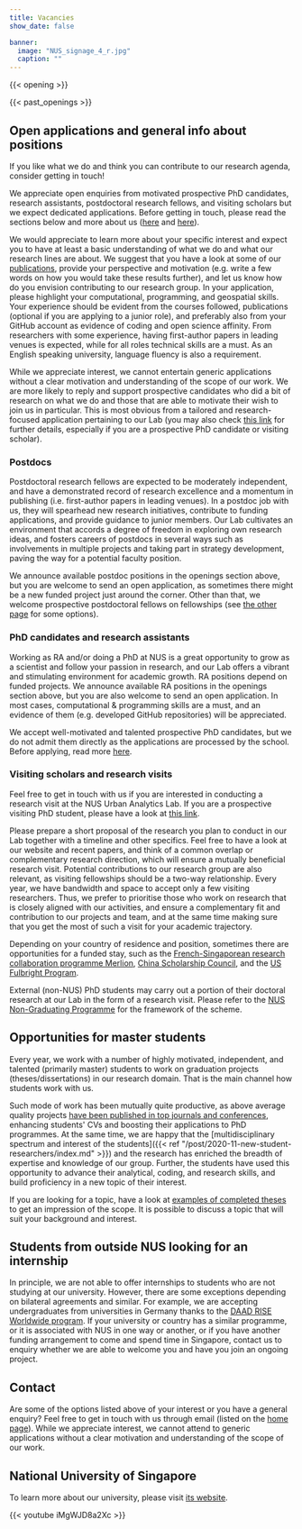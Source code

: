 ```yaml
---
title: Vacancies
show_date: false

banner:
  image: "NUS_signage_4_r.jpg"
  caption: ""
---
```


{{< opening >}}

{{< past_openings >}}

## Open applications and general info about positions

If you like what we do and think you can contribute to our research agenda, consider getting in touch!

We appreciate open enquiries from motivated prospective PhD candidates, research assistants, postdoctoral research fellows, and visiting scholars but we expect dedicated applications.
Before getting in touch, please read the sections below and more about us ([here](../../about) and [here](../why-us)).

We would appreciate to learn more about your specific interest and expect you to have at least a basic understanding of what we do and what our research lines are about.
We suggest that you have a look at some of our [publications](/publication), provide your perspective and motivation (e.g. write a few words on how you would take these results further), and let us know how do you envision contributing to our research group.
In your application, please highlight your computational, programming, and geospatial skills.
Your experience should be evident from the courses followed, publications (optional if you are applying to a junior role), and preferably also from your GitHub account as evidence of coding and open science affinity.
From researchers with some experience, having first-author papers in leading venues is expected, while for all roles technical skills are a must.
As an English speaking university, language fluency is also a requirement.

While we appreciate interest, we cannot entertain generic applications without a clear motivation and understanding of the scope of our work.
We are more likely to reply and support prospective candidates who did a bit of research on what we do and those that are able to motivate their wish to join us in particular.
This is most obvious from a tailored and research-focused application pertaining to our Lab (you may also check [this link](../phd) for further details, especially if you are a prospective PhD candidate or visiting scholar).

### Postdocs

Postdoctoral research fellows are expected to be moderately independent, and have a demonstrated record of research excellence and a momentum in publishing (i.e. first-author papers in leading venues). 
In a postdoc job with us, they will spearhead new research initiatives, contribute to funding applications, and provide guidance to junior members.
Our Lab cultivates an environment that accords a degree of freedom in exploring own research ideas, and fosters careers of postdocs in several ways such as involvements in multiple projects and taking part in strategy development, paving the way for a potential faculty position.

We announce available postdoc positions in the openings section above, but you are welcome to send an open application, as sometimes there might be a new funded project just around the corner.
Other than that, we welcome prospective postdoctoral fellows on fellowships (see [the other page](../fellowships/) for some options).

### PhD candidates and research assistants

Working as RA and/or doing a PhD at NUS is a great opportunity to grow as a scientist and follow your passion in research, and our Lab offers a vibrant and stimulating environment for academic growth.
RA positions depend on funded projects.
We announce available RA positions in the openings section above, but you are also welcome to send an open application.
In most cases, computational & programming skills are a must, and an evidence of them (e.g. developed GitHub repositories) will be appreciated.

We accept well-motivated and talented prospective PhD candidates, but we do not admit them directly as the applications are processed by the school.
Before applying, read more [here](../phd).

### Visiting scholars and research visits

Feel free to get in touch with us if you are interested in conducting a research visit at the NUS Urban Analytics Lab.
If you are a prospective visiting PhD student, please have a look at [this link](../phd).

Please prepare a short proposal of the research you plan to conduct in our Lab together with a timeline and other specifics.
Feel free to have a look at our website and recent papers, and think of a common overlap or complementary research direction, which will ensure a mutually beneficial research visit.
Potential contributions to our research group are also relevant, as visiting fellowships should be a two-way relationship.
Every year, we have bandwidth and space to accept only a few visiting researchers.
Thus, we prefer to prioritise those who work on research that is closely aligned with our activities, and ensure a complementary fit and contribution to our projects and team, and at the same time making sure that you get the most of such a visit for your academic trajectory.

Depending on your country of residence and position, sometimes there are opportunities for a funded stay, such as the [French-Singaporean research collaboration programme Merlion](https://www.campusfrance.org/fr/merlion), [China Scholarship Council](https://www.chinesescholarshipcouncil.com), and the [US Fulbright Program](https://www.cies.org).

External (non-NUS) PhD students may carry out a portion of their doctoral research at our Lab in the form of a research visit.
Please refer to the [NUS Non-Graduating Programme](http://www.nus.edu.sg/registrar/prospective-students/non-graduating/research) for the framework of the scheme.

## Opportunities for master students

Every year, we work with a number of highly motivated, independent, and talented (primarily master) students to work on graduation projects (theses/dissertations) in our research domain.
That is the main channel how students work with us.

Such mode of work has been mutually quite productive, as above average quality projects [have been published in top journals and conferences](/publication), enhancing students' CVs and boosting their applications to PhD programmes.
At the same time, we are happy that the [multidisciplinary spectrum and interest of the students]({{< ref "/post/2020-11-new-student-researchers/index.md" >}}) and the research has enriched the breadth of expertise and knowledge of our group.
Further, the students have used this opportunity to advance their analytical, coding, and research skills, and build proficiency in a new topic of their interest.

If you are looking for a topic, have a look at [examples of completed theses](/opportunities/student-projects#theses-dissertations-and-capstone-projects) to get an impression of the scope.
It is possible to discuss a topic that will suit your background and interest.

## Students from outside NUS looking for an internship 

In principle, we are not able to offer internships to students who are not studying at our university.
However, there are some exceptions depending on bilateral agreements and similar.
For example, we are accepting undergraduates from universities in Germany thanks to the [DAAD RISE Worldwide program](https://www.daad.de/rise/de/rise-weltweit/).
If your university or country has a similar programme, or it is associated with NUS in one way or another, or if you have another funding arrangement to come and spend time in Singapore, contact us to enquiry whether we are able to welcome you and have you join an ongoing project.

## Contact

Are some of the options listed above of your interest or you have a general enquiry?
Feel free to get in touch with us through email (listed on the [home page](/#contact)).
While we appreciate interest, we cannot attend to generic applications without a clear motivation and understanding of the scope of our work.


## National University of Singapore

To learn more about our university, please visit [its website](http://www.nus.edu.sg).

{{< youtube iMgWJD8a2Xc >}}
